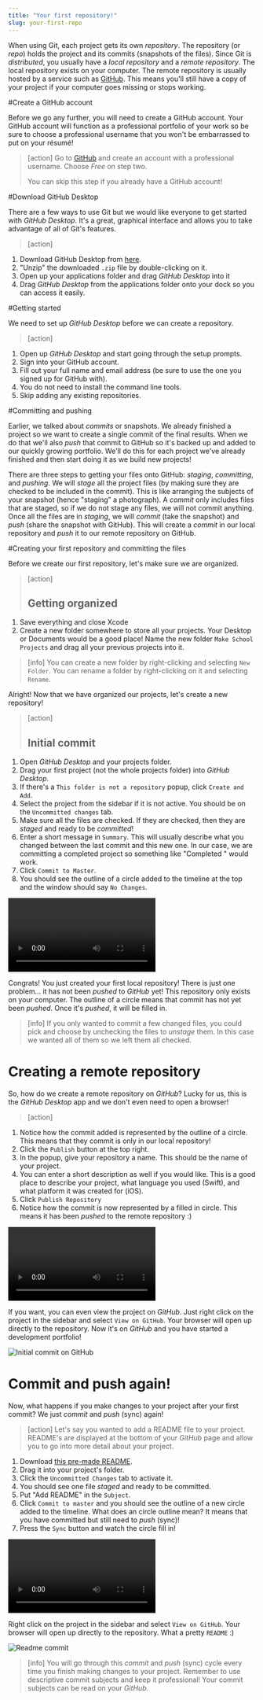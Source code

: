 ```yaml
---
title: "Your first repository!"
slug: your-first-repo
---
```


When using Git, each project gets its own *repository*. The repository (or *repo*) holds the project and its commits (snapshots of the files). Since Git is *distributed*, you usually have a *local repository* and a *remote repository*. The local repository exists on your computer. The remote repository is usually hosted by a service such as [GitHub](https://www.github.com/). This means you'll still have a copy of your project if your computer goes missing or stops working.

#Create a GitHub account

Before we go any further, you will need to create a GitHub account. Your GitHub account will function as a professional portfolio of your work so be sure to choose a professional username that you won't be embarrassed to put on your résumé!

> [action]
> Go to [GitHub](https://github.com/join) and create an account with a professional username. Choose *Free* on step two.
>
> You can skip this step if you already have a GitHub account!

#Download GitHub Desktop

There are a few ways to use Git but we would like everyone to get started with _GitHub Desktop_. It's a great, graphical interface and allows you to take advantage of all of Git's features.

> [action]
>
1. Download GitHub Desktop from [here](https://desktop.github.com/).
1. "Unzip" the downloaded `.zip` file by double-clicking on it.
1. Open up your applications folder and drag _GitHub Desktop_ into it
1. Drag _GitHub Desktop_ from the applications folder onto your dock so you can access it easily.

#Getting started

We need to set up _GitHub Desktop_ before we can create a repository.

> [action]
>
1. Open up _GitHub Desktop_ and start going through the setup prompts.
1. Sign into your GitHub account.
1. Fill out your full name and email address (be sure to use the one you signed up for GitHub with).
1. You do not need to install the command line tools.
1. Skip adding any existing repositories.

#Committing and pushing

Earlier, we talked about *commits* or snapshots. We already finished a project so we want to create a single commit of the final results. When we do that we'll also *push* that commit to GitHub so it's backed up and added to our quickly growing portfolio. We'll do this for each project we've already finished and then start doing it as we build new projects!

There are three steps to getting your files onto GitHub: *staging*, *committing*, and *pushing*. We will *stage* all the project files (by making sure they are checked to be included in the commit). This is like arranging the subjects of your snapshot (hence "staging" a photograph). A *commit* only includes files that are staged, so if we do not stage any files, we will not commit anything. Once all the files are in *staging*, we will *commit* (take the snapshot) and *push* (share the snapshot with GitHub). This will create a *commit* in our local repository and *push* it to our remote repository on GitHub.

#Creating your first repository and committing the files

Before we create our first repository, let's make sure we are organized.

> [action]
> ## Getting organized
>
1. Save everything and close Xcode
1. Create a new folder somewhere to store all your projects. Your Desktop or Documents would be a good place! Name the new folder `Make School Projects` and drag all your previous projects into it.

<!--  -->

> [info]
> You can create a new folder by right-clicking and selecting `New Folder`. You can rename a folder by right-clicking on it and selecting `Rename`.

Alright! Now that we have organized our projects, let's create a new repository!

> [action]
> ## Initial commit
>
1. Open _GitHub Desktop_ and your projects folder.
1. Drag your first project (not the whole projects folder) into _GitHub Desktop_.
1. If there's a `This folder is not a repository` popup, click `Create and Add`.
1. Select the project from the sidebar if it is not active. You should be on the `Uncommitted changes` tab.
1. Make sure all the files are checked. If they are checked, then they are *staged* and ready to be *committed*!
1. Enter a short message in `Summary`. This will usually describe what you changed between the last commit and this new one. In our case, we are committing a completed project so something like "Completed <project name>" would work.
1. Click `Commit to Master`.
1. You should see the outline of a circle added to the timeline at the top and the window should say `No Changes`.
>
![ms-video](https://s3.amazonaws.com/mgwu-misc/GitHubDesktop/create_and_commit.mov)

Congrats! You just created your first local repository! There is just one problem... it has not been *pushed* to *GitHub* yet! This repository only exists on your computer. The outline of a circle means that commit has not yet been *pushed*. Once it's *pushed*, it will be filled in.

> [info]
> If you only wanted to commit a few changed files, you could pick and choose by unchecking the files to *unstage* them. In this case we wanted all of them so we left them all checked.

# Creating a remote repository

So, how do we create a remote repository on _GitHub_? Lucky for us, this is the _GitHub Desktop_ app and we don't even need to open a browser!

> [action]
>
1. Notice how the commit added is represented by the outline of a circle. This means that they commit is only in our local repository!
1. Click the `Publish` button at the top right.
1. In the popup, give your repository a name. This should be the name of your project.
1. You can enter a short description as well if you would like. This is a good place to describe your project, what language you used (Swift), and what platform it was created for (iOS).
1. Click `Publish Repository`
1. Notice how the commit is now represented by a filled in circle. This means it has been *pushed* to the remote repository :)
>
![ms-video](https://s3.amazonaws.com/mgwu-misc/GitHubDesktop/create_repo.mov)

If you want, you can even view the project on _GitHub_. Just right click on the project in the sidebar and select `View on GitHub`. Your browser will open up directly to the repository. Now it's on _GitHub_ and you have started a development portfolio!

![Initial commit on GitHub](./initial_commit.png)

# Commit and push again!

Now, what happens if you make changes to your project after your first commit? We just *commit* and *push* (sync) again!

> [action]
> Let's say you wanted to add a README file to your project. README's are displayed at the bottom of your _GitHub_ page and allow you to go into more detail about your project.
>
1. Download [this pre-made README](https://github.com/MakeSchool-Tutorials/Git-GitHub-Intro/raw/master/P1-Your-First-Repo/README.md).
1. Drag it into your project's folder.
1. Click the `Uncommitted Changes` tab to activate it.
1. You should see one file *staged* and ready to be committed.
1. Put "Add README" in the `Subject`.
1. Click `Commit to master` and you should see the outline of a new circle added to the timeline. What does an circle outline mean? It means that you have committed but still need to *push* (sync)!
1. Press the `Sync` button and watch the circle fill in!
>
![ms-video](https://s3.amazonaws.com/mgwu-misc/GitHubDesktop/commit.mov)

Right click on the project in the sidebar and select `View on GitHub`. Your browser will open up directly to the repository. What a pretty `README` :)

![Readme commit](./readme_commit.png)

> [info]
> You will go through this *commit* and *push* (sync) cycle every time you finish making changes to your project. Remember to use descriptive commit subjects and keep it professional! Your commit subjects can be read on your _GitHub_.
